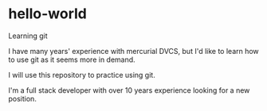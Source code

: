 # hello-world
Learning git

I have many years' experience with mercurial DVCS, but I'd like to learn how to use git as it seems more in demand.

I will use this repository to practice using git.

I'm a full stack developer with over 10 years experience looking for a new position.

